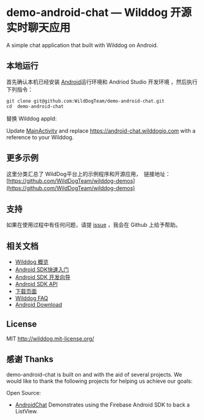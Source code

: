 # demo-android-chat — Wilddog 开源实时聊天应用

 A simple chat application that built with Wilddog on Android.

## 本地运行
首先确认本机已经安装 [Android](http://developer.android.com/index.html)运行环境和 Andriod Studio 开发环境 ，然后执行下列指令：

```
git clone git@github.com:WildDogTeam/demo-android-chat.git
cd  demo-android-chat
```

替换 Wilddog appId:

Update [MainActivity](/app/src/main/java/com/wilddog/androidchat/MainActivity.java) and replace https://android-chat.wilddogio.com with a reference to your Wilddog.

## 更多示例

这里分类汇总了 WildDog平台上的示例程序和开源应用，　链接地址：[https://github.com/WildDogTeam/wilddog-demos](https://github.com/WildDogTeam/wilddog-demos)
　　
## 支持

如果在使用过程中有任何问题，请提 [issue](https://github.com/WildDogTeam/demo-android-chat/issues) ，我会在 Github 上给予帮助。

## 相关文档

* [Wilddog 概览](https://z.wilddog.com/overview/introduction)
* [Android SDK快速入门](https://z.wilddog.com/android/quickstart)
* [Android SDK 开发向导](https://z.wilddog.com/android/quickstart)
* [Android SDK API](https://z.wilddog.com/android/api)
* [下载页面](https://www.wilddog.com/download/)
* [Wilddog FAQ](https://z.wilddog.com/faq/qa)
* [Android Download](http://developer.android.com/sdk/index.html)

## License
MIT
http://wilddog.mit-license.org/

## 感谢 Thanks

demo-android-chat is built on and with the aid of several  projects. We would like to thank the following projects for helping us achieve our goals:

Open Source:

* [AndroidChat](https://github.com/firebase/AndroidChat) Demonstrates using the Firebase Android SDK to back a ListView.
